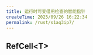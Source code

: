 ```yaml
---
title: 运行时可变借用检查的智能指针
createTime: 2025/09/26 16:22:34
permalink: /rust/s1aq3ip7/
---
```


## RefCell\<T\>
